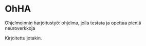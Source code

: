 ﻿OhHA
====

Ohjelmoinnin harjoitustyö: ohjelma, jolla testata ja opettaa pieniä neuroverkkoja

Kirjoitettu jotakin.